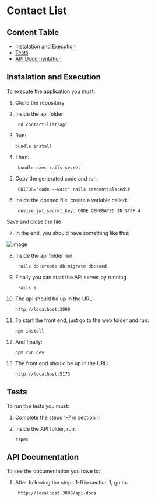 # Contact List

## Content Table
- [Instalation and Execution](#instalation-and-execution)
- [Tests](#tests)
- [API Documentation](#api-documentation)

## Instalation and Execution
To execute the application you must:
1. Clone the repository

2. Inside the api folder: 

        cd contact-list/api

3. Run:

       bundle install 

4. Then:

        bundle exec rails secret 

5. Copy the generated code and run:

        EDITOR='code --wait' rails credentials:edit

6. Inside the opened file, create a variable called:

        devise_jwt_secret_key: CODE GENERATED IN STEP 4

Save and close the file

7. In the end, you should have something like this:

![image](https://github.com/gmkoeb/contact-list/assets/105087841/cc8961d1-a892-42c9-994c-a712861c84a2)

8. Inside the api folder run:

        rails db:create db:migrate db:seed

9. Finally you can start the API server by running

        rails s

10. The api should be up in the URL:

        http://localhost:3000

11. To start the front end, just go to the web folder and run:

        npm install

12. And finally:

        npm run dev

13. The front end should be up in the URL:

        http://localhost:5173

## Tests
To run the tests you must:

1. Complete the steps 1-7 in section 1:

2. Inside the API folder, run:

       rspec

## API Documentation
To see the documentation you have to:

1. After following the steps 1-9 in section 1, go to:

        http://localhost:3000/api-docs
